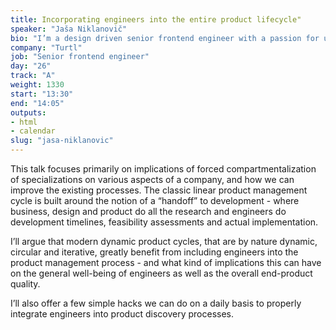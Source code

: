 ```yaml
---
title: Incorporating engineers into the entire product lifecycle"
speaker: "Jaša Niklanovič"
bio: "I’m a design driven senior frontend engineer with a passion for user experience. Starting off with a social sciences background, running a boutique web/mobile dev shop and working with startups from all over the globe pushed me to explore that personal sweet spot somewhere between engineering, UI/UX design, product and business from the very beginning of my career. A strong believer that best products are built when we connect passionate people with diverse skills in an environment, open to experimentation and failure. Currently building the future of content marketing Turtl.Fun fact about me: I'm raising 4 of the sweetest cats in the world - Fiona, Bella, Lexi & Indy."
company: "Turtl"
job: "Senior frontend engineer"
day: "26"
track: "A"
weight: 1330
start: "13:30"
end: "14:05"
outputs:
- html
- calendar
slug: "jasa-niklanovic"
---
```


This talk focuses primarily on implications of forced compartmentalization of specializations on various aspects of a company, and how we can improve the existing processes. The classic linear product management cycle is built around the notion of a “handoff” to development - where business, design and product do all the research and engineers do development timelines, feasibility assessments and actual implementation.

I’ll argue that modern dynamic product cycles, that are by nature dynamic, circular and iterative, greatly benefit from including engineers into the product management process - and what kind of implications this can have on the general well-being of engineers as well as the overall end-product quality.

I’ll also offer a few simple hacks we can do on a daily basis to properly integrate engineers into product discovery processes.